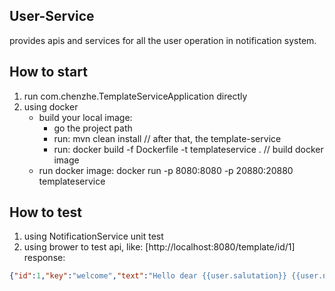 ## User-Service
provides apis and services for all the user operation in notification system.

## How to start
1. run com.chenzhe.TemplateServiceApplication directly   
2. using docker
    * build your local image:
        *  go the project path
        *  run: mvn clean install // after that, the template-service
        *  run: docker build -f Dockerfile -t templateservice . // build docker image
    * run docker image:
        docker run -p 8080:8080 -p 20880:20880 templateservice 


## How to test
1. using NotificationService unit test 
2. using brower to test api, like: [http://localhost:8080/template/id/1]  
response:  
```json
{"id":1,"key":"welcome","text":"Hello dear {{user.salutation}} {{user.name}},\n\nwe are very happy to welcome you to our newsletter.\n\nIn case you don't want to receive any further newsletters in the future please unsubscribe here:\nhttps://domain-of-product.de/unsubscribe-newsletter/{{user.identifier}}\n\nBest Regards,\nYour Customer Support Team"}
```
    
